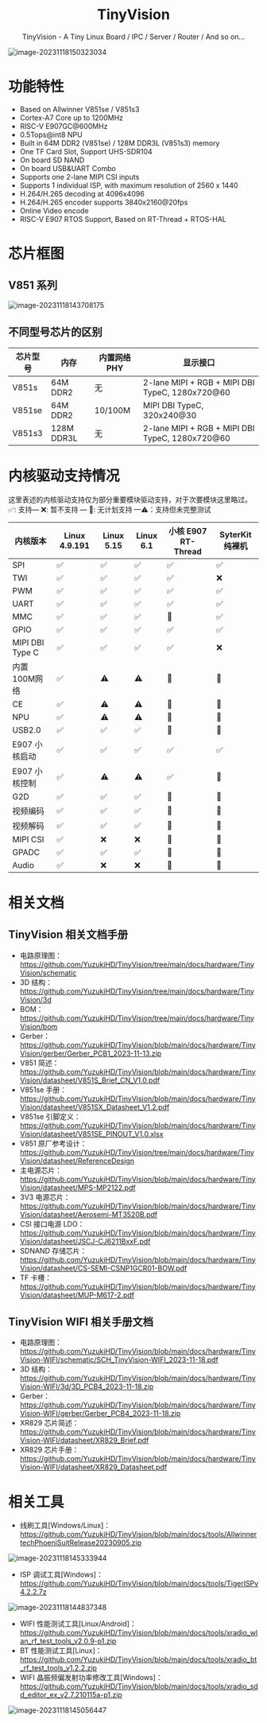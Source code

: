 <h1 align="center">TinyVision</h1>
<p align="center">TinyVision - A Tiny Linux Board / IPC / Server / Router / And so on...</p>

![image-20231118150323034](assets/post/README/image-20231118150323034.png)

# 功能特性

- Based on Allwinner V851se / V851s3
- Cortex-A7 Core up to 1200MHz
- RISC-V E907GC@600MHz
- 0.5Tops@int8 NPU
- Built in 64M DDR2 (V851se) / 128M DDR3L (V851s3) memory
- One TF Card Slot, Support UHS-SDR104
- On board SD NAND
- On board USB&UART Combo
- Supports one 2-lane MIPI CSI inputs
- Supports 1 individual ISP, with maximum resolution of 2560 x 1440
- H.264/H.265 decoding at 4096x4096
- H.264/H.265 encoder supports 3840x2160@20fps
- Online Video encode
- RISC-V E907 RTOS Support, Based on RT-Thread + RTOS-HAL

# 芯片框图

## V851 系列

![image-20231118143708175](assets/post/README/image-20231118143708175.png)

## 不同型号芯片的区别

| 芯片型号 | 内存       | 内置网络PHY | 显示接口                                        |
| -------- | ---------- | ----------- | ----------------------------------------------- |
| V851s    | 64M DDR2   | 无          | 2-lane MIPI + RGB + MIPI DBI TypeC, 1280x720@60 |
| V851se   | 64M DDR2   | 10/100M     | MIPI DBI TypeC, 320x240@30                      |
| V851s3   | 128M DDR3L | 无          | 2-lane MIPI + RGB + MIPI DBI TypeC, 1280x720@60 |

# 内核驱动支持情况

这里表述的内核驱动支持仅为部分重要模块驱动支持，对于次要模块这里略过。✅: 支持— ❌: 暂不支持 — 🚫: 无计划支持 —⚠：支持但未完整测试

| 内核版本        | Linux 4.9.191 | Linux 5.15 | Linux 6.1 | 小核 E907 RT-Thread | SyterKit 纯裸机 |
| --------------- | ------------- | ---------- | --------- | ------------------- | --------------- |
| SPI             | ✅             | ✅          | ✅         | ✅                   | ✅               |
| TWI             | ✅             | ✅          | ✅         | ✅                   | ❌               |
| PWM             | ✅             | ✅          | ✅         | ✅                   | ✅               |
| UART            | ✅             | ✅          | ✅         | ✅                   | ✅               |
| MMC             | ✅             | ✅          | ✅         | 🚫                   | ✅               |
| GPIO            | ✅             | ✅          | ✅         | ✅                   | ✅               |
| MIPI DBI Type C | ✅             | ✅          | ✅         | ✅                   | ❌               |
| 内置100M网络    | ✅             | ⚠          | ⚠         | 🚫                   | 🚫               |
| CE              | ✅             | ⚠          | ⚠         | 🚫                   | 🚫               |
| NPU             | ✅             | ⚠          | ⚠         | 🚫                   | 🚫               |
| USB2.0          | ✅             | ✅          | ✅         | 🚫                   | 🚫               |
| E907 小核启动   | ✅             | ✅          | ✅         | ✅                   | ✅               |
| E907 小核控制   | ✅             | ⚠          | ⚠         | ✅                   | 🚫               |
| G2D             | ✅             | ✅          | ✅         | 🚫                   | 🚫               |
| 视频编码        | ✅             | ✅          | ✅         | 🚫                   | 🚫               |
| 视频解码        | ✅             | ✅          | ✅         | 🚫                   | 🚫               |
| MIPI CSI        | ✅             | ❌          | ❌         | 🚫                   | 🚫               |
| GPADC           | ✅             | ✅          | ✅         | 🚫                   | 🚫               |
| Audio           | ✅             | ❌          | ❌         | 🚫                   | 🚫               |


# 相关文档

## TinyVision 相关文档手册

- 电路原理图：https://github.com/YuzukiHD/TinyVision/tree/main/docs/hardware/TinyVision/schematic
- 3D 结构：https://github.com/YuzukiHD/TinyVision/tree/main/docs/hardware/TinyVision/3d
- BOM：https://github.com/YuzukiHD/TinyVision/tree/main/docs/hardware/TinyVision/bom
- Gerber：https://github.com/YuzukiHD/TinyVision/blob/main/docs/hardware/TinyVision/gerber/Gerber_PCB1_2023-11-13.zip
- V851 简述：https://github.com/YuzukiHD/TinyVision/blob/main/docs/hardware/TinyVision/datasheet/V851S_Brief_CN_V1.0.pdf
- V851se 手册：https://github.com/YuzukiHD/TinyVision/blob/main/docs/hardware/TinyVision/datasheet/V851SX_Datasheet_V1.2.pdf
- V851se 引脚定义：https://github.com/YuzukiHD/TinyVision/blob/main/docs/hardware/TinyVision/datasheet/V851SE_PINOUT_V1.0.xlsx
- V851 原厂参考设计：https://github.com/YuzukiHD/TinyVision/tree/main/docs/hardware/TinyVision/datasheet/ReferenceDesign
- 主电源芯片：https://github.com/YuzukiHD/TinyVision/blob/main/docs/hardware/TinyVision/datasheet/MPS-MP2122.pdf
- 3V3 电源芯片：https://github.com/YuzukiHD/TinyVision/blob/main/docs/hardware/TinyVision/datasheet/Aerosemi-MT3520B.pdf
- CSI 接口电源 LDO：https://github.com/YuzukiHD/TinyVision/blob/main/docs/hardware/TinyVision/datasheet/JSCJ-CJ6211BxxF.pdf
- SDNAND 存储芯片：https://github.com/YuzukiHD/TinyVision/blob/main/docs/hardware/TinyVision/datasheet/CS-SEMI-CSNP1GCR01-BOW.pdf
- TF 卡槽：https://github.com/YuzukiHD/TinyVision/blob/main/docs/hardware/TinyVision/datasheet/MUP-M617-2.pdf

## TinyVision WIFI 相关手册文档

- 电路原理图：https://github.com/YuzukiHD/TinyVision/blob/main/docs/hardware/TinyVision-WIFI/schematic/SCH_TinyVision-WIFI_2023-11-18.pdf
- 3D 结构：https://github.com/YuzukiHD/TinyVision/blob/main/docs/hardware/TinyVision-WIFI/3d/3D_PCB4_2023-11-18.zip
- Gerber：https://github.com/YuzukiHD/TinyVision/blob/main/docs/hardware/TinyVision-WIFI/gerber/Gerber_PCB4_2023-11-18.zip
- XR829 芯片简述：https://github.com/YuzukiHD/TinyVision/blob/main/docs/hardware/TinyVision-WIFI/datasheet/XR829_Brief.pdf
- XR829 芯片手册：https://github.com/YuzukiHD/TinyVision/blob/main/docs/hardware/TinyVision-WIFI/datasheet/XR829_Datasheet.pdf

# 相关工具

- 线刷工具[Windows/Linux]：https://github.com/YuzukiHD/TinyVision/blob/main/docs/tools/AllwinnertechPhoeniSuitRelease20230905.zip

![image-20231118145333944](assets/post/README/image-20231118145333944.png)

- ISP 调试工具[Windows]：https://github.com/YuzukiHD/TinyVision/blob/main/docs/tools/TigerISPv4.2.2.7z

![image-20231118144837348](assets/post/README/image-20231118144837348.png)

- WIFI 性能测试工具[Linux/Android]：https://github.com/YuzukiHD/TinyVision/blob/main/docs/tools/xradio_wlan_rf_test_tools_v2.0.9-p1.zip
- BT 性能测试工具[Linux]：https://github.com/YuzukiHD/TinyVision/blob/main/docs/tools/xradio_bt_rf_test_tools_v1.2.2.zip
- WIFI 晶振频偏发射功率修改工具[Windows]：https://github.com/YuzukiHD/TinyVision/blob/main/docs/tools/xradio_sdd_editor_ex_v2.7.210115a-p1.zip

![image-20231118145056447](assets/post/README/image-20231118145056447.png)
